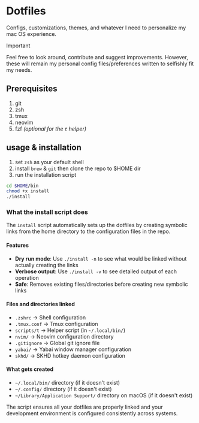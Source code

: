 # Dotfiles

Configs, customizations, themes, and whatever I need to personalize my  mac OS experience.

> [!IMPORTANT]
> Feel free to look around, contribute and suggest improvements. However, these will remain my personal config files/preferences written to selfishly fit my needs.

## Prerequisites

1. git
2. zsh
3. tmux
4. neovim
5. fzf *(optional for the `t` helper)*

## usage & installation

1. set `zsh` as your default shell
2. install `brew` & `git` then clone the repo to $HOME dir
3. run the installation script

```bash
cd $HOME/bin
chmod +x install
./install
```

### What the install script does

The `install` script automatically sets up the dotfiles by creating symbolic links from the home directory to the configuration files in the repo.

#### Features

- **Dry run mode**: Use `./install -n` to see what would be linked without actually creating the links
- **Verbose output**: Use `./install -v` to see detailed output of each operation
- **Safe**: Removes existing files/directories before creating new symbolic links

#### Files and directories linked

- `.zshrc` → Shell configuration
- `.tmux.conf` → Tmux configuration
- `scripts/t` → Helper script (in `~/.local/bin/`)
- `nvim/` → Neovim configuration directory
- `.gitignore` → Global git ignore file
- `yabai/` → Yabai window manager configuration
- `skhd/` → SKHD hotkey daemon configuration

#### What gets created

- `~/.local/bin/` directory (if it doesn't exist)
- `~/.config/` directory (if it doesn't exist)
- `~/Library/Application Support/` directory on macOS (if it doesn't exist)

The script ensures all your dotfiles are properly linked and your development environment is configured consistently across systems.
